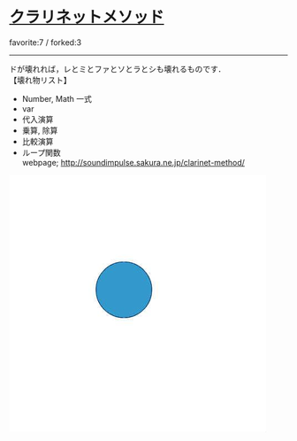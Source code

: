 # [クラリネットメソッド](http://wonderfl.net/c/bHp5)

favorite:7 / forked:3

 --------------------------------------------------  
ドが壊れれば，レとミとファとソとラとシも壊れるものです．  
【壊れ物リスト】  
- Number, Math 一式  
- var  
- 代入演算  
- 乗算, 除算  
- 比較演算  
- ループ関数  
webpage; http://soundimpulse.sakura.ne.jp/clarinet-method/

![thumbnail](./thumbnail.jpg)
